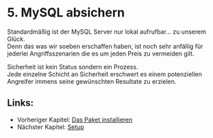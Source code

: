 # 5. MySQL absichern

Standardmäßig ist der MySQL Server nur lokal aufrufbar... zu unserem Glück.  
Denn das was wir soeben erschaffen haben, ist noch sehr anfällig für jederlei Angriffsszenarien die es um jeden Preis zu vermeiden gilt.

Sicherheit ist kein Status sondern ein Prozess.  
Jede einzelne Schicht an Sicherheit erschwert es einem potenziellen Angreifer immens seine gewünschten Resultate zu erzielen.

## Links:

* Vorheriger Kapitel: [Das Paket installieren](/das-paket-installieren.md)
* Nächster Kapitel: [Setup](/setup.md)



